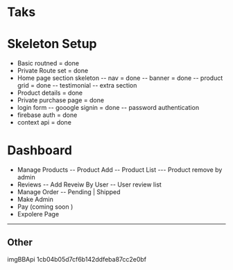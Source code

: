 # Taks 
# Skeleton Setup 
- Basic routned = done 
- Private Route set = done 
- Home page section skeleton
-- nav = done 
-- banner = done 
-- product grid  = done 
-- testimonial 
-- extra section 
- Product details = done 
- Private purchase page = done 
- login form 
-- gooogle signin = done
-- password authentication 
- firebase auth = done
- context api = done


# Dashboard 
- Manage Products
-- Product Add 
-- Product List 
--- Product remove by admin 
- Reviews 
-- Add Reveiw By User 
-- User review list
- Manage Order 
-- Pending | Shipped 
- Make Admin 
- Pay (coming soon )
- Expolere Page 



-------------
Other 
-----------
imgBBApi 1cb04b05d7cf6b142ddfeba87cc2e0bf